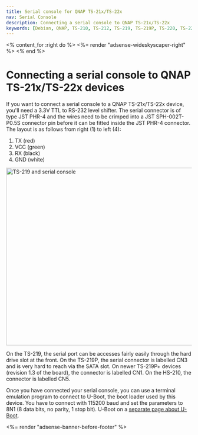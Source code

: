```yaml
---
title: Serial console for QNAP TS-21x/TS-22x
nav: Serial Console
description: Connecting a serial console to QNAP TS-21x/TS-22x
keywords: [Debian, QNAP, TS-210, TS-212, TS-219, TS-219P, TS-220, TS-221, serial, console, RS-232, hack]
---
```


<% content_for :right do %>
<%= render "adsense-wideskyscaper-right" %>
<% end %>

<h1>Connecting a serial console to QNAP TS-21x/TS-22x devices</h1>

If you want to connect a serial console to a QNAP TS-21x/TS-22x device, you'll
need a 3.3V TTL to RS-232 level shifter.  The serial connector is of type
JST PHR-4 and the wires need to be crimped into a JST SPH-002T-P0.5S
connector pin before it can be fitted inside the JST PHR-4 connector.  The
layout is as follows from right (1) to left (4):

<ol>
<li>TX (red)</li>
<li>VCC (green)</li>
<li>RX (black)</li>
<li>GND (white)</li>
</ol>

<img src = "../images/img_0004s.jpg" class="border" alt = "TS-219 and serial console" width="640" height="480" />

On the TS-219, the serial port can be accesses fairly easily through the
hard drive slot at the front.  On the TS-219P, the serial connector is
labelled CN3 and is very hard to reach via the SATA slot.  On newer
TS-219P+ devices (revision 1.3 of the board), the connector is labelled
CN1.  On the HS-210, the connector is labelled CN5.

Once you have connected your serial console, you can use a terminal
emulation program to connect to U-Boot, the boot loader used by this
device.  You have to connect with 115200 baud and set the parameters to 8N1
(8 data bits, no parity, 1 stop bit).  U-Boot on a <a href =
"../uboot/">separate page about U-Boot</a>.

<div class="bbf">
<%= render "adsense-banner-before-footer" %>
</div>

